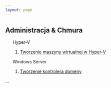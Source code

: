 ```yaml
---
layout: page
---
```


<section>
	<h1>Administracja & Chmura</h1>
	<ul>
		<p>Hyper-V
			<ol>
				<li><a href="{{ "/Hyper-V" | prepend: site.baseurl | replace: '//', '/' }}"><p>Tworzenie maszyny wirtualnej w Hyper-V</p></a></li>
			</ol>
		</p>
		<p>Windows Server
			<ol>
				<li><a href="{{ "/creating-DC" | prepend: site.baseurl | replace: '//', '/' }}"><p>Tworzenie kontrolera domeny</p></a></li>
			</ol>
		</p>
	</ul>
	...
</section>